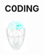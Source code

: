 # C0DING

<img src="static/assets/images/NEWLogoONLYH.png" style="max-width:100px;max-height:100px;"/>
